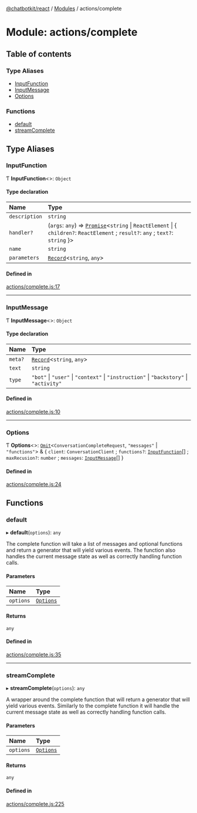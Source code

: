[@chatbotkit/react](../README.md) / [Modules](../modules.md) / actions/complete

# Module: actions/complete

## Table of contents

### Type Aliases

- [InputFunction](actions_complete.md#inputfunction)
- [InputMessage](actions_complete.md#inputmessage)
- [Options](actions_complete.md#options)

### Functions

- [default](actions_complete.md#default)
- [streamComplete](actions_complete.md#streamcomplete)

## Type Aliases

### InputFunction

Ƭ **InputFunction**\<\>: `Object`

#### Type declaration

| Name | Type |
| :------ | :------ |
| `description` | `string` |
| `handler?` | (`args`: `any`) => [`Promise`]( https://developer.mozilla.org/docs/Web/JavaScript/Reference/Global_Objects/Promise )\<`string` \| `ReactElement` \| \{ `children?`: `ReactElement` ; `result?`: `any` ; `text?`: `string`  }\> |
| `name` | `string` |
| `parameters` | [`Record`]( https://www.typescriptlang.org/docs/handbook/utility-types.html#recordkeys-type )\<`string`, `any`\> |

#### Defined in

[actions/complete.js:17](https://github.com/chatbotkit/node-sdk/blob/main/packages/react/src/actions/complete.js#L17)

___

### InputMessage

Ƭ **InputMessage**\<\>: `Object`

#### Type declaration

| Name | Type |
| :------ | :------ |
| `meta?` | [`Record`]( https://www.typescriptlang.org/docs/handbook/utility-types.html#recordkeys-type )\<`string`, `any`\> |
| `text` | `string` |
| `type` | ``"bot"`` \| ``"user"`` \| ``"context"`` \| ``"instruction"`` \| ``"backstory"`` \| ``"activity"`` |

#### Defined in

[actions/complete.js:10](https://github.com/chatbotkit/node-sdk/blob/main/packages/react/src/actions/complete.js#L10)

___

### Options

Ƭ **Options**\<\>: [`Omit`]( https://www.typescriptlang.org/docs/handbook/utility-types.html#omittype-keys )\<`ConversationCompleteRequest`, ``"messages"`` \| ``"functions"``\> & \{ `client`: `ConversationClient` ; `functions?`: [`InputFunction`](actions_complete.md#inputfunction)[] ; `maxRecusion?`: `number` ; `messages`: [`InputMessage`](actions_complete.md#inputmessage)[]  }

#### Defined in

[actions/complete.js:24](https://github.com/chatbotkit/node-sdk/blob/main/packages/react/src/actions/complete.js#L24)

## Functions

### default

▸ **default**(`options`): `any`

The complete function will take a list of messages and optional functions and
return a generator that will yield various events. The function also handles
the current message state as well as correctly handling function calls.

#### Parameters

| Name | Type |
| :------ | :------ |
| `options` | [`Options`](actions_complete.md#options) |

#### Returns

`any`

#### Defined in

[actions/complete.js:35](https://github.com/chatbotkit/node-sdk/blob/main/packages/react/src/actions/complete.js#L35)

___

### streamComplete

▸ **streamComplete**(`options`): `any`

A wrapper around the complete function that will return a generator that will
yield various events. Similarly to the complete function it will handle the
current message state as well as correctly handling function calls.

#### Parameters

| Name | Type |
| :------ | :------ |
| `options` | [`Options`](actions_complete.md#options) |

#### Returns

`any`

#### Defined in

[actions/complete.js:225](https://github.com/chatbotkit/node-sdk/blob/main/packages/react/src/actions/complete.js#L225)
